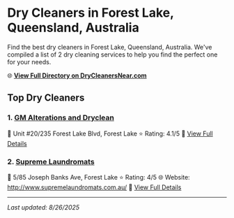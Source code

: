 # Dry Cleaners in Forest Lake, Queensland, Australia

Find the best dry cleaners in Forest Lake, Queensland, Australia. We've compiled a list of 2 dry cleaning services to help you find the perfect one for your needs.

🌐 **[View Full Directory on DryCleanersNear.com](https://drycleanersnear.com/city/Australia/Queensland/Forest%20Lake)**

## Top Dry Cleaners

### 1. [GM Alterations and Dryclean](https://drycleanersnear.com/dryCleaner/68aa737e39cc7c0899005b7e/gm-alterations-and-dryclean)
📍 Unit #20/235 Forest Lake Blvd, Forest Lake
⭐ Rating: 4.1/5
🔗 [View Full Details](https://drycleanersnear.com/dryCleaner/68aa737e39cc7c0899005b7e/gm-alterations-and-dryclean)

### 2. [Supreme Laundromats](https://drycleanersnear.com/dryCleaner/68aa73de39cc7c0899005f0e/supreme-laundromats)
📍 5/85 Joseph Banks Ave, Forest Lake
⭐ Rating: 4/5
🌐 Website: http://www.supremelaundromats.com.au/
🔗 [View Full Details](https://drycleanersnear.com/dryCleaner/68aa73de39cc7c0899005f0e/supreme-laundromats)


---

*Last updated: 8/26/2025*
